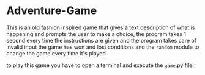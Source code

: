 # Adventure-Game
This is an old fashion inspired game that gives a text description of what is happening and prompts the user to make a choice,
the program takes 1 second every time the instructions are given and the program takes care of invalid input
the game has won and lost conditions and the `random` module to change the game every time it's played.

to play this game you have to open a terminal and execute the `game`.py file.
